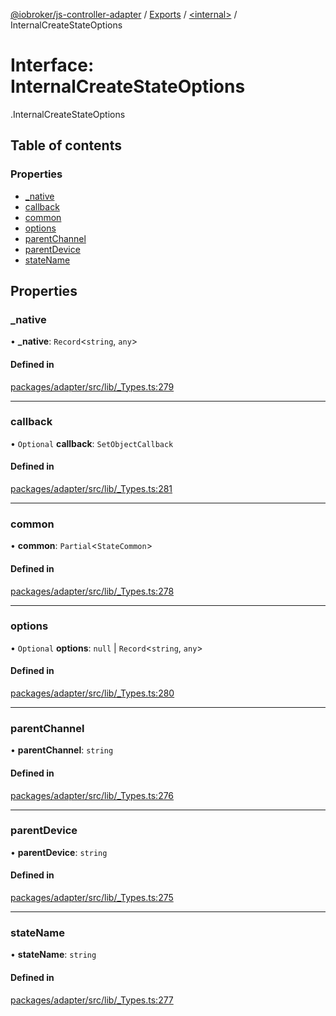 [@iobroker/js-controller-adapter](../README.md) / [Exports](../modules.md) / [<internal\>](../modules/internal_.md) / InternalCreateStateOptions

# Interface: InternalCreateStateOptions

[<internal>](../modules/internal_.md).InternalCreateStateOptions

## Table of contents

### Properties

- [\_native](internal_.InternalCreateStateOptions.md#_native)
- [callback](internal_.InternalCreateStateOptions.md#callback)
- [common](internal_.InternalCreateStateOptions.md#common)
- [options](internal_.InternalCreateStateOptions.md#options)
- [parentChannel](internal_.InternalCreateStateOptions.md#parentchannel)
- [parentDevice](internal_.InternalCreateStateOptions.md#parentdevice)
- [stateName](internal_.InternalCreateStateOptions.md#statename)

## Properties

### \_native

• **\_native**: `Record`<`string`, `any`\>

#### Defined in

[packages/adapter/src/lib/_Types.ts:279](https://github.com/ioBroker/ioBroker.js-controller/blob/20e3f437/packages/adapter/src/lib/_Types.ts#L279)

___

### callback

• `Optional` **callback**: `SetObjectCallback`

#### Defined in

[packages/adapter/src/lib/_Types.ts:281](https://github.com/ioBroker/ioBroker.js-controller/blob/20e3f437/packages/adapter/src/lib/_Types.ts#L281)

___

### common

• **common**: `Partial`<`StateCommon`\>

#### Defined in

[packages/adapter/src/lib/_Types.ts:278](https://github.com/ioBroker/ioBroker.js-controller/blob/20e3f437/packages/adapter/src/lib/_Types.ts#L278)

___

### options

• `Optional` **options**: ``null`` \| `Record`<`string`, `any`\>

#### Defined in

[packages/adapter/src/lib/_Types.ts:280](https://github.com/ioBroker/ioBroker.js-controller/blob/20e3f437/packages/adapter/src/lib/_Types.ts#L280)

___

### parentChannel

• **parentChannel**: `string`

#### Defined in

[packages/adapter/src/lib/_Types.ts:276](https://github.com/ioBroker/ioBroker.js-controller/blob/20e3f437/packages/adapter/src/lib/_Types.ts#L276)

___

### parentDevice

• **parentDevice**: `string`

#### Defined in

[packages/adapter/src/lib/_Types.ts:275](https://github.com/ioBroker/ioBroker.js-controller/blob/20e3f437/packages/adapter/src/lib/_Types.ts#L275)

___

### stateName

• **stateName**: `string`

#### Defined in

[packages/adapter/src/lib/_Types.ts:277](https://github.com/ioBroker/ioBroker.js-controller/blob/20e3f437/packages/adapter/src/lib/_Types.ts#L277)
